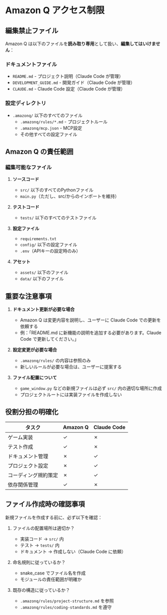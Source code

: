 # Amazon Q アクセス制限

## 編集禁止ファイル

Amazon Q は以下のファイルを**読み取り専用**として扱い、**編集してはいけません**：

### ドキュメントファイル
- `README.md` - プロジェクト説明（Claude Code が管理）
- `DEVELOPMENT_GUIDE.md` - 開発ガイド（Claude Code が管理）
- `CLAUDE.md` - Claude Code 設定（Claude Code が管理）

### 設定ディレクトリ
- `.amazonq/` 以下のすべてのファイル
  - `.amazonq/rules/*.md` - プロジェクトルール
  - `.amazonq/mcp.json` - MCP設定
  - その他すべての設定ファイル

## Amazon Q の責任範囲

### 編集可能なファイル
1. **ソースコード**
   - `src/` 以下のすべてのPythonファイル
   - `main.py`（ただし、src/からのインポートを維持）

2. **テストコード**
   - `tests/` 以下のすべてのテストファイル

3. **設定ファイル**
   - `requirements.txt`
   - `config/` 以下の設定ファイル
   - `.env`（APIキーの設定時のみ）

4. **アセット**
   - `assets/` 以下のファイル
   - `data/` 以下のファイル

## 重要な注意事項

1. **ドキュメント更新が必要な場合**
   - Amazon Q は変更内容を説明し、ユーザーに Claude Code での更新を依頼する
   - 例：「README.md に新機能の説明を追加する必要があります。Claude Code で更新してください。」

2. **設定変更が必要な場合**
   - `.amazonq/rules/` の内容は参照のみ
   - 新しいルールが必要な場合は、ユーザーに提案する

3. **ファイル配置について**
   - `game_window.py` などの新規ファイルは必ず `src/` 内の適切な場所に作成
   - プロジェクトルートには実装ファイルを作成しない

## 役割分担の明確化

| タスク | Amazon Q | Claude Code |
|--------|----------|-------------|
| ゲーム実装 | ✓ | ✗ |
| テスト作成 | ✓ | ✗ |
| ドキュメント管理 | ✗ | ✓ |
| プロジェクト設定 | ✗ | ✓ |
| コーディング規約策定 | ✗ | ✓ |
| 依存関係管理 | ✓ | ✗ |

## ファイル作成時の確認事項

新規ファイルを作成する前に、必ず以下を確認：

1. ファイルの配置場所は適切か？
   - 実装コード → `src/` 内
   - テスト → `tests/` 内
   - ドキュメント → 作成しない（Claude Code に依頼）

2. 命名規則に従っているか？
   - snake_case でファイル名を作成
   - モジュールの責任範囲が明確か

3. 既存の構造に従っているか？
   - `.amazonq/rules/project-structure.md` を参照
   - `.amazonq/rules/coding-standards.md` を遵守